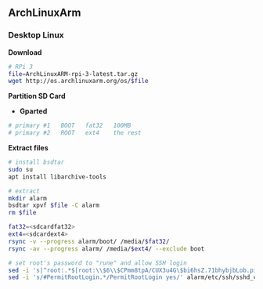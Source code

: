 ArchLinuxArm
---

### Desktop Linux

**Download**
```sh
# RPi 3
file=ArchLinuxARM-rpi-3-latest.tar.gz
wget http://os.archlinuxarm.org/os/$file
```

**Partition SD Card**
- **Gparted**
```sh
# primary #1   BOOT   fat32   100MB  
# primary #2   ROOT   ext4    the rest
```

**Extract files**
```sh
# install bsdtar
sudo su
apt install libarchive-tools

# extract
mkdir alarm
bsdtar xpvf $file -C alarm
rm $file

fat32=<sdcardfat32>
ext4=<sdcardext4>
rsync -v --progress alarm/boot/ /media/$fat32/
rsync -av --progress alarm/ /media/$ext4/ --exclude boot

# set root's password to "rune" and allow SSH login
sed -i 's|^root:.*$|root:\\$6\\$CPmm8tpA/CUX3u4G\$bi6hsZ.71bhybjbLob.piVwAT8dyEvhVPDACMpm0mwkMwdCSnkXsji9dzeUOxVOkObm/NAK6NacQmMheSJojn/:17513::::::|' alarm/etc/shadow
sed -i 's/#PermitRootLogin.*/PermitRootLogin yes/' alarm/etc/ssh/sshd_config
```
